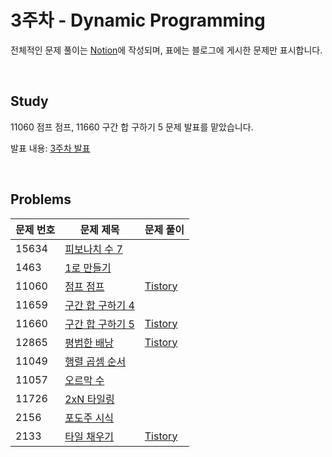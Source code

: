 # 3주차 - Dynamic Programming

전체적인 문제 풀이는 [Notion](https://www.notion.so/ro-el/DP-c90709b3091349b4aaa22268070053b7)에 작성되며, 표에는 블로그에 게시한 문제만 표시합니다.

<br>

## Study
11060 점프 점프, 11660 구간 합 구하기 5 문제 발표를 맡았습니다.

발표 내용: [3주차 발표](https://roel-yomojomo.tistory.com/entry/week3-study-Dynamic-Programming)

<br>

## Problems

| 문제 번호 | 문제 제목        | 문제 풀이                                                                                       |
|-------|--------------|---------------------------------------------------------------------------------------------|
| 15634    | [피보나치 수 7](https://www.acmicpc.net/problem/15634) |                                                                                             |
| 1463    | [1로 만들기](https://www.acmicpc.net/problem/1463)     |                                                                                             |
| 11060    | [점프 점프](https://www.acmicpc.net/problem/11060)      | [Tistory](https://roel-yomojomo.tistory.com/entry/week3-study-Dynamic-Programming)                                                                                            |
| 11659    | [구간 합 구하기 4](https://www.acmicpc.net/problem/11659) |                                                                                             |
| 11660    | [구간 합 구하기 5](https://www.acmicpc.net/problem/11660) | [Tistory](https://roel-yomojomo.tistory.com/entry/week3-study-Dynamic-Programming)  |
| 12865    | [평범한 배낭](https://www.acmicpc.net/problem/12865)     | [Tistory](https://roel-yomojomo.tistory.com/entry/boj-12865-%ED%8F%89%EB%B2%94%ED%95%9C%EB%B0%B0%EB%82%AD) |
| 11049    | [행렬 곱셈 순서](https://www.acmicpc.net/problem/11049)   |                                                                                             |
| 11057    | [오르막 수](https://www.acmicpc.net/problem/11057)   |                                                                                             |
| 11726    | [2xN 타일링](https://www.acmicpc.net/problem/11726)   |                                                                                             |
| 2156    | [포도주 시식](https://www.acmicpc.net/problem/2156)   |                                                                                             |
| 2133    | [타일 채우기](https://www.acmicpc.net/problem/2133)   | [Tistory](https://roel-yomojomo.tistory.com/entry/%EB%B0%B1%EC%A4%80-2133-%ED%83%80%EC%9D%BC-%EC%B1%84%EC%9A%B0%EA%B8%B0-Java) |



<br>
